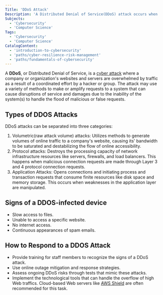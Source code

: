 ```yaml
---
Title: 'DDoS Attack'
Description: 'A Distributed Denial of Service(DDoS) attack occurs when resources from multiple online locations are leveraged to harm the online operations of an organization.'
Subjects:
  - 'Cybersecurity'
  - 'Computer Science'
Tags:
  - 'Cybersecurity'
  - 'Computer Science'
CatalogContent:
  - 'introduction-to-cybersecurity'
  - 'paths/cyber-resilience-risk-management'
  - 'paths/fundamentals-of-cybersecurity'
---
```


A **DDoS**, or Distributed Denial of Service, is a [cyber attack](https://www.codecademy.com/resources/docs/cybersecurity/cyber-attack) where a company or organization's websites and servers are overwhelmed by traffic as a result of a coordinated effort by a hacker or group. The attack may use a variety of methods to make or amplify requests to a system that can cause disruptions of service and damages due to the inability of the system(s) to handle the flood of malicious or false requests.

## Types of DDOS Attacks

DDoS attacks can be separated into three categories:

1. Volumetric(raw attack volume) attacks: Utilizes methods to generate volumes of online traffic to a company's website, causing its' bandwidth to be saturated and destabilizing the flow of online accessibility.
2. Protocol attacks: Destroys the processing capacity of network infrastructure resources like servers, firewalls, and load balancers. This happens when malicious connection requests are made through Layer 3 and 4 protocol connection requests.
3. Application Attacks: Opens connections and initiating process and transaction requests that consume finite resources like disk space and memory storage. This occurs when weaknesses in the application layer are manipulated.

## Signs of a DDOS-infected device

- Slow access to files.
- Unable to access a specific website.
- No internet access.
- Continuous appearances of spam emails.

## How to Respond to a DDOS Attack

- Provide training for staff members to recognize the signs of a DDoS attack.
- Use online outage mitigation and response strategies.
- Assess ongoing DDoS risks through tests that mimic these attacks.
- Implement the technological tools that can handle the overflow of high Web traffics. Cloud-based Web servers like [AWS Shield](https://aws.amazon.com/shield/) are often recommended for this task.
